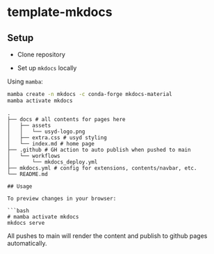 # template-mkdocs

## Setup

- Clone repository

- Set up `mkdocs` locally

Using `mamba`:

```bash
mamba create -n mkdocs -c conda-forge mkdocs-material
mamba activate mkdocs
```

```console
.
├── docs # all contents for pages here
│   ├── assets
│   │   └── usyd-logo.png
│   ├── extra.css # usyd styling
│   └── index.md # home page
├── .github # GH action to auto publish when pushed to main
│   └── workflows
│       └── mkdocs_deploy.yml
├── mkdocs.yml # config for extensions, contents/navbar, etc.
└── README.md

## Usage

To preview changes in your browser:

```bash
# mamba activate mkdocs
mkdocs serve
```

All pushes to main will render the content and publish to github pages automatically.
